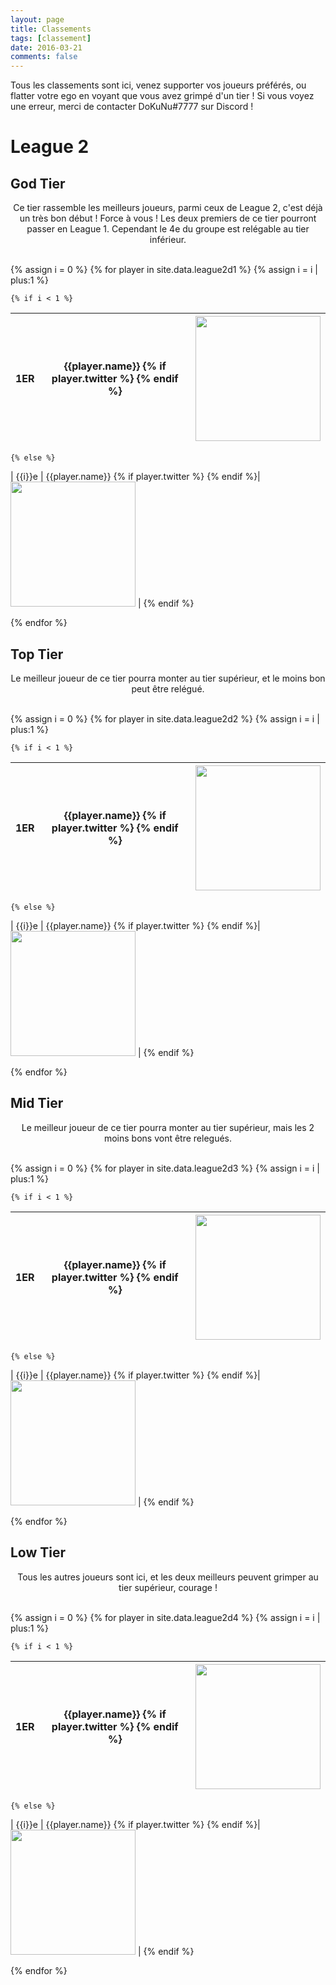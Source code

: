 ```yaml
---
layout: page
title: Classements
tags: [classement]
date: 2016-03-21
comments: false
---
```


Tous les classements sont ici, venez supporter vos joueurs préférés, ou flatter votre ego en voyant que vous avez grimpé d'un tier !
Si vous voyez une erreur, merci de contacter DoKuNu#7777 sur Discord !

# League 2

## God Tier

<center>Ce tier rassemble les meilleurs joueurs, parmi ceux de League 2, c'est déjà un très bon début ! Force à vous ! Les deux premiers de ce tier pourront passer en League 1. Cependant le 4e du groupe est relégable au tier inférieur.</center> <br/>

{% assign i = 0 %}
{% for player in site.data.league2d1 %}
	{% assign i = i | plus:1 %}

	{% if i < 1 %}
| 1ER | {{player.name}} {% if player.twitter %} <a class="social-btn" href="{{player.twitter}}" target="_blank" rel="noopener noreferrer"><i class="fa fa-fw fa-twitter-square"></i></a>{% endif %}| <img class="char" src="../assets/img/chars/{{player.character}}.png" width="200" height="200" > |
|-----|-------------|-----|
	{% else %}
| {{i}}e  | {{player.name}} {% if player.twitter %} <a class="social-btn" href="{{player.twitter}}" target="_blank" rel="noopener noreferrer"><i class="fa fa-fw fa-twitter-square"></i></a>{% endif %}| <img class="char" src="../assets/img/chars/{{player.character}}.png" width="200" height="200" > |
	{% endif %}

{% endfor %}

## Top Tier

<center>Le meilleur joueur de ce tier pourra monter au tier supérieur, et le moins bon peut être relégué.</center> <br/>

{% assign i = 0 %}
{% for player in site.data.league2d2 %}
	{% assign i = i | plus:1 %}

	{% if i < 1 %}
| 1ER | {{player.name}} {% if player.twitter %} <a class="social-btn" href="{{player.twitter}}" target="_blank" rel="noopener noreferrer"><i class="fa fa-fw fa-twitter-square"></i></a>{% endif %}| <img class="char" src="../assets/img/chars/{{player.character}}.png" width="200" height="200" > |
|-----|-------------|-----|
	{% else %}
| {{i}}e  | {{player.name}} {% if player.twitter %} <a class="social-btn" href="{{player.twitter}}" target="_blank" rel="noopener noreferrer"><i class="fa fa-fw fa-twitter-square"></i></a>{% endif %}| <img class="char" src="../assets/img/chars/{{player.character}}.png" width="200" height="200" > |
	{% endif %}

{% endfor %}

## Mid Tier

<center>Le meilleur joueur de ce tier pourra monter au tier supérieur, mais les 2 moins bons vont être relegués.</center> <br/>

{% assign i = 0 %}
{% for player in site.data.league2d3 %}
	{% assign i = i | plus:1 %}

	{% if i < 1 %}
| 1ER | {{player.name}} {% if player.twitter %} <a class="social-btn" href="{{player.twitter}}" target="_blank" rel="noopener noreferrer"><i class="fa fa-fw fa-twitter-square"></i></a>{% endif %}| <img class="char" src="../assets/img/chars/{{player.character}}.png" width="200" height="200" > |
|-----|-------------|-----|
	{% else %}
| {{i}}e  | {{player.name}} {% if player.twitter %} <a class="social-btn" href="{{player.twitter}}" target="_blank" rel="noopener noreferrer"><i class="fa fa-fw fa-twitter-square"></i></a>{% endif %}| <img class="char" src="../assets/img/chars/{{player.character}}.png" width="200" height="200" > |
	{% endif %}

{% endfor %}

## Low Tier

<center>Tous les autres joueurs sont ici, et les deux meilleurs peuvent grimper au tier supérieur, courage !</center> <br/>

{% assign i = 0 %}
{% for player in site.data.league2d4 %}
	{% assign i = i | plus:1 %}

	{% if i < 1 %}
| 1ER | {{player.name}} {% if player.twitter %} <a class="social-btn" href="{{player.twitter}}" target="_blank" rel="noopener noreferrer"><i class="fa fa-fw fa-twitter-square"></i></a>{% endif %}| <img class="char" src="../assets/img/chars/{{player.character}}.png" width="200" height="200" > |
|-----|-------------|-----|
	{% else %}
| {{i}}e  | {{player.name}} {% if player.twitter %} <a class="social-btn" href="{{player.twitter}}" target="_blank" rel="noopener noreferrer"><i class="fa fa-fw fa-twitter-square"></i></a>{% endif %}| <img class="char" src="../assets/img/chars/{{player.character}}.png" width="200" height="200" > |
	{% endif %}

{% endfor %}
